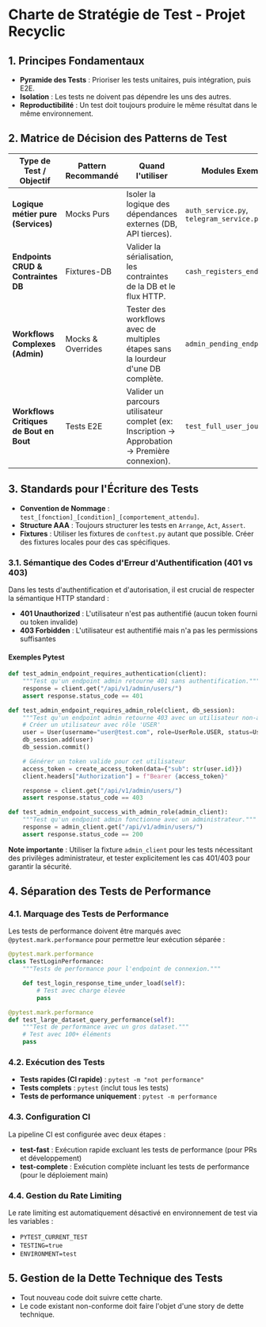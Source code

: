 # Charte de Stratégie de Test - Projet Recyclic

## 1. Principes Fondamentaux
- **Pyramide des Tests** : Prioriser les tests unitaires, puis intégration, puis E2E.
- **Isolation** : Les tests ne doivent pas dépendre les uns des autres.
- **Reproductibilité** : Un test doit toujours produire le même résultat dans le même environnement.

## 2. Matrice de Décision des Patterns de Test
| Type de Test / Objectif | Pattern Recommandé | Quand l'utiliser | Modules Exemples |
|---|---|---|---|
| **Logique métier pure (Services)** | Mocks Purs | Isoler la logique des dépendances externes (DB, API tierces). | `auth_service.py`, `telegram_service.py` |
| **Endpoints CRUD & Contraintes DB** | Fixtures-DB | Valider la sérialisation, les contraintes de la DB et le flux HTTP. | `cash_registers_endpoint.py` |
| **Workflows Complexes (Admin)** | Mocks & Overrides | Tester des workflows avec de multiples étapes sans la lourdeur d'une DB complète. | `admin_pending_endpoints.py` |
| **Workflows Critiques de Bout en Bout** | Tests E2E | Valider un parcours utilisateur complet (ex: Inscription -> Approbation -> Première connexion). | `test_full_user_journey.py` |

## 3. Standards pour l'Écriture des Tests
- **Convention de Nommage** : `test_[fonction]_[condition]_[comportement_attendu]`.
- **Structure AAA** : Toujours structurer les tests en `Arrange`, `Act`, `Assert`.
- **Fixtures** : Utiliser les fixtures de `conftest.py` autant que possible. Créer des fixtures locales pour des cas spécifiques.

### 3.1. Sémantique des Codes d'Erreur d'Authentification (401 vs 403)

Dans les tests d'authentification et d'autorisation, il est crucial de respecter la sémantique HTTP standard :

- **401 Unauthorized** : L'utilisateur n'est pas authentifié (aucun token fourni ou token invalide)
- **403 Forbidden** : L'utilisateur est authentifié mais n'a pas les permissions suffisantes

#### Exemples Pytest

```python
def test_admin_endpoint_requires_authentication(client):
    """Test qu'un endpoint admin retourne 401 sans authentification."""
    response = client.get("/api/v1/admin/users/")
    assert response.status_code == 401

def test_admin_endpoint_requires_admin_role(client, db_session):
    """Test qu'un endpoint admin retourne 403 avec un utilisateur non-admin."""
    # Créer un utilisateur avec rôle 'USER'
    user = User(username="user@test.com", role=UserRole.USER, status=UserStatus.ACTIVE)
    db_session.add(user)
    db_session.commit()

    # Générer un token valide pour cet utilisateur
    access_token = create_access_token(data={"sub": str(user.id)})
    client.headers["Authorization"] = f"Bearer {access_token}"

    response = client.get("/api/v1/admin/users/")
    assert response.status_code == 403

def test_admin_endpoint_success_with_admin_role(admin_client):
    """Test qu'un endpoint admin fonctionne avec un administrateur."""
    response = admin_client.get("/api/v1/admin/users/")
    assert response.status_code == 200
```

**Note importante** : Utiliser la fixture `admin_client` pour les tests nécessitant des privilèges administrateur, et tester explicitement les cas 401/403 pour garantir la sécurité.

## 4. Séparation des Tests de Performance

### 4.1. Marquage des Tests de Performance

Les tests de performance doivent être marqués avec `@pytest.mark.performance` pour permettre leur exécution séparée :

```python
@pytest.mark.performance
class TestLoginPerformance:
    """Tests de performance pour l'endpoint de connexion."""

    def test_login_response_time_under_load(self):
        # Test avec charge élevée
        pass

@pytest.mark.performance
def test_large_dataset_query_performance(self):
    """Test de performance avec un gros dataset."""
    # Test avec 100+ éléments
    pass
```

### 4.2. Exécution des Tests

- **Tests rapides (CI rapide)** : `pytest -m "not performance"`
- **Tests complets** : `pytest` (inclut tous les tests)
- **Tests de performance uniquement** : `pytest -m performance`

### 4.3. Configuration CI

La pipeline CI est configurée avec deux étapes :
- **test-fast** : Exécution rapide excluant les tests de performance (pour PRs et développement)
- **test-complete** : Exécution complète incluant les tests de performance (pour le déploiement main)

### 4.4. Gestion du Rate Limiting

Le rate limiting est automatiquement désactivé en environnement de test via les variables :
- `PYTEST_CURRENT_TEST`
- `TESTING=true`
- `ENVIRONMENT=test`

## 5. Gestion de la Dette Technique des Tests
- Tout nouveau code doit suivre cette charte.
- Le code existant non-conforme doit faire l'objet d'une story de dette technique.
